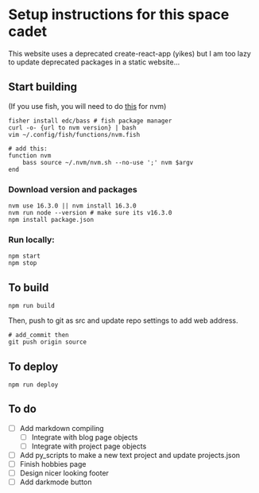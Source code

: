 # Setup instructions for this space cadet

This website uses a deprecated create-react-app (yikes) but I am too lazy to update deprecated packages in a static website...

## Start building

(If you use fish, you will need to do [this](https://eshlox.net/2019/01/27/how-to-use-nvm-with-fish-shell) for nvm)
```
fisher install edc/bass # fish package manager
curl -o- {url to nvm version} | bash
vim ~/.config/fish/functions/nvm.fish

# add this:
function nvm
    bass source ~/.nvm/nvm.sh --no-use ';' nvm $argv
end
```

### Download version and packages
```
nvm use 16.3.0 || nvm install 16.3.0
nvm run node --version # make sure its v16.3.0
npm install package.json
```

### Run locally:
```
npm start
npm stop
```

## To build
```
npm run build
```
Then, push to git as src and update repo settings to add web address.
```
# add_commit then
git push origin source
```

## To deploy
```
npm run deploy
```

## To do
- [ ] Add markdown compiling
    - [ ] Integrate with blog page objects
    - [ ] Integrate with project page objects
- [ ] Add py_scripts to make a new text project and update projects.json
- [ ] Finish hobbies page
- [ ] Design nicer looking footer
- [ ] Add darkmode button
